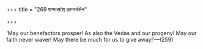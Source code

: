 +++
title = "269 षण्मासांश् छागमांसेन"

+++

‘May our benefactors prosper! As also the Vedas and our progeny! May our faith never waver! May there be much for us to give away!’—(259)